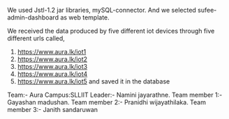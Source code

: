 We used Jstl-1.2 jar libraries, mySQL-connector. And we selected sufee-admin-dashboard as web template.

We received the data produced by five different iot devices through five different urls called,
1) https://www.aura.lk/iot1
2) https://www.aura.lk/iot2
3) https://www.aura.lk/iot3
4) https://www.aura.lk/iot4
5) https://www.aura.lk/iot5 
and saved it in the database

Team:- Aura
Campus:SLLIIT
Leader:- Namini jayarathne.
Team member 1:-Gayashan madushan. 
Team member 2:- Pranidhi wijayathilaka.
Team member 3:-  Janith sandaruwan
